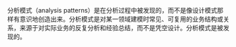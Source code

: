 分析模式（analysis patterns）是在分析过程中被发现的，而不是像设计模式那样有意识地创造出来。分析模式是对某一领域建模时常见、可复用的业务结构或关系，来源于对实际业务的反复分析和经验总结，而不是凭空设计。分析模式是被发现的。